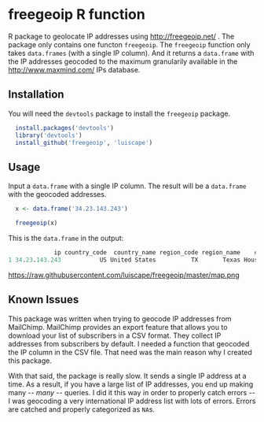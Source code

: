 freegeoip R function
====================

R package to geolocate IP addresses using http://freegeoip.net/ . The package only contains one functon `freegeoip`. The `freegeoip` function only takes `data.frames` (with a single IP column). And it returns a `data.frame` with the IP addresses geocoded to the maximum granularily available in the http://www.maxmind.com/ IPs database.

Installation
------------

You will need the `devtools` package to install the `freegeoip` package. 

```r 
  install.packages('devtools')
  library('devtools')
  install_github('freegeoip', 'luiscape')
```


Usage
-----

Input a `data.frame` with a single IP column. The result will be a `data.frame` with the geocoded addresses. 

```r 
  x <- data.frame('34.23.143.243')

  freegeoip(x) 
```

This is the `data.frame` in the output: 

```r 
             ip country_code  country_name region_code region_name    city zipcode latitude longitude metro_code area_code
1 34.23.143.243           US United States          TX       Texas Houston   77072  29.6997  -95.5858        618       281
```


https://raw.githubusercontent.com/luiscape/freegeoip/master/map.png



Known Issues
------------

This package was written when trying to geocode IP addresses from MailChimp. MailChimp provides an export feature that allows you to download your list of subscribers in a CSV format. They collect IP addresses from subscribers by default. I needed a function that geocoded the IP column in the CSV file. That need was the main reason why I created this package. 

With that said, the package is really slow. It sends a single IP address at a time. As a result, if you have a large list of IP addresses, you end up making many -- *many* -- queries. I did it this way in order to properly catch errors -- I was geocoding a very international IP address list with lots of errors. Errors are catched and properly categorized as `NA`s.

